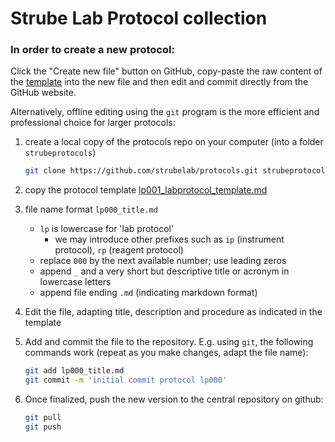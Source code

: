 Strube Lab Protocol collection
==============================

### In order to create a new protocol:

  Click the "Create new file" button on GitHub, copy-paste the raw content of the [template](lp001_labprotocol_template.md) into the new file and then edit and commit directly from the GitHub website.

  Alternatively, offline editing using the `git` program is the more efficient and professional choice for larger protocols:
  
  1. create a local copy of the protocols repo on your computer (into a folder `strubeprotocols`)
  
      ```sh
      git clone https://github.com/strubelab/protocols.git strubeprotocols
      ```

  2. copy the protocol template [lp001_labprotocol_template.md](lp001_labprotocol_template.md)

  3. file name format `lp000_title.md`

      - `lp` is lowercase for 'lab protocol'
          - we may introduce other prefixes such as `ip` (instrument protocol), `rp` (reagent protocol)
      - replace `000` by the next available number; use leading zeros
      - append `_` and a very short but descriptive title or acronym in lowercase letters
      - append file ending `.md` (indicating markdown format)

  4. Edit the file, adapting title, description and procedure as indicated in
  the template

  5. Add and commit the file to the repository. E.g. using `git`, the following
  commands work (repeat as you make changes, adapt the file name):

      ```sh
      git add lp000_title.md
      git commit -m 'initial commit protocol lp000'
      ```

  6. Once finalized, push the new version to the central repository on github:

      ```sh
      git pull
      git push
      ```
